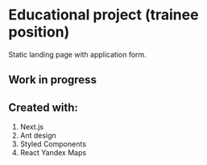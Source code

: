 # Educational project (trainee position)

Static landing page with application form.

## Work in progress

## Created with:
1. Next.js
2. Ant design
3. Styled Components
4. React Yandex Maps 

